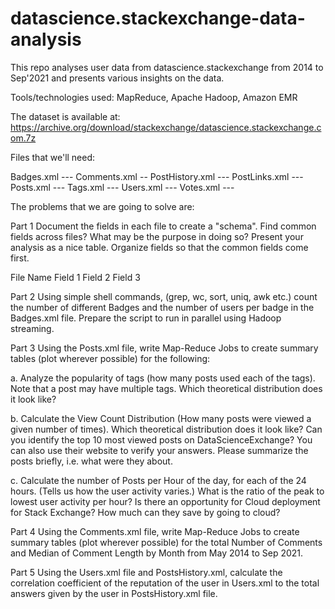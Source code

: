 # datascience.stackexchange-data-analysis
This repo analyses user data from datascience.stackexchange from 2014 to Sep'2021 and presents various insights on the data.

Tools/technologies used: MapReduce, Apache Hadoop, Amazon EMR

The dataset is available at:
https://archive.org/download/stackexchange/datascience.stackexchange.com.7z

Files that we'll need:

Badges.xml  ---
Comments.xml -- 
PostHistory.xml ---
PostLinks.xml ---
Posts.xml ---
Tags.xml ---
Users.xml ---
Votes.xml ---

The problems that we are going to solve are:

Part 1 Document the fields in each file to create a "schema". Find common fields across files? What may be the purpose in doing so? Present your analysis as a nice table. Organize fields so that the common fields come first.

File Name	Field 1	Field 2	Field 3

Part 2 Using simple shell commands, (grep, wc, sort, uniq, awk etc.) count the number of different Badges and the number of users per badge in the Badges.xml file. Prepare the script to run in parallel using Hadoop streaming.

Part 3 Using the Posts.xml file, write Map-Reduce Jobs to create summary tables (plot wherever possible) for the following:

a. Analyze the popularity of tags (how many posts used each of the tags). Note that a post may have multiple tags. Which theoretical distribution does it look like? 

b. Calculate the View Count Distribution (How many posts were viewed a given number of times). Which theoretical distribution does it look like? Can you identify the top 10 most viewed posts on DataScienceExchange? You can also use their website to verify your answers. Please summarize the posts briefly, i.e. what were they about. 

c. Calculate the number of Posts per Hour of the day, for each of the 24 hours. (Tells us how the user activity varies.) What is the ratio of the peak to lowest user activity per hour? Is there an opportunity for Cloud deployment for Stack Exchange? How much can they save by going to cloud?

Part 4 Using the Comments.xml file, write Map-Reduce Jobs to create summary tables (plot wherever possible) for the total Number of Comments and Median of Comment Length by Month from May 2014 to Sep 2021.

Part 5 Using the Users.xml file and PostsHistory.xml, calculate the correlation coefficient of the reputation of the user in Users.xml to the total answers given by the user in PostsHistory.xml file.
